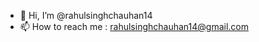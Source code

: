 - 👋 Hi, I’m @rahulsinghchauhan14
- 📫 How to reach me : rahulsinghchauhan14@gmail.com
<!---
rahulsinghchauhan14/rahulsinghchauhan14 is a ✨ special ✨ repository because its `README.md` (this file) appears on your GitHub profile.
You can click the Preview link to take a look at your changes.
--->

